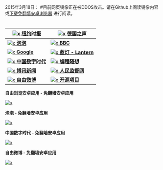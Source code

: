 

2015年3月18日：
#目前网页镜像正在被DDOS攻击。请在Github上阅读镜像内容或[下载免翻墙安卓浏览器](https://raw.githubusercontent.com/greatfire/z/master/FreeBrowser-1.3.apk)
进行阅读。
#

<a href="https://github.com/sonnyr2d2/wiki/wiki/nyt" title="纽约时报中文网 国际纵览">![x](https://raw.githubusercontent.com/greatfire/images/master/nyt.png) **纽约时报**</a> | <a href="https://github.com/sonnyr2d2/wiki/wiki/dw" title="">![x](https://raw.githubusercontent.com/greatfire/images/master/dw.png) **德国之声**</a>
------------- | -------------
<a href="https://github.com/sonnyr2d2/wiki/wiki/paopao" title="泡泡 - 未经审查的互联网信息">![x](https://raw.githubusercontent.com/greatfire/images/master/paopao.png) **泡泡**</a> | <a href="https://github.com/sonnyr2d2/wiki/wiki/bbc" title="">![x](https://raw.githubusercontent.com/greatfire/images/master/bbc.png) **BBC**</a>
<a href="https://github.com/sonnyr2d2/wiki/wiki/google" title="">![x](https://raw.githubusercontent.com/greatfire/images/master/google.png) **Google**</a> | <a href="https://github.com/sonnyr2d2/wiki/wiki/lantern" title="以及自由微博和GreatFire.org官方中文论坛">![x](https://raw.githubusercontent.com/greatfire/images/master/lantern.png) **蓝灯 - Lantern**</a>
<a href="https://github.com/sonnyr2d2/wiki/wiki/cdt" title="">![x](https://raw.githubusercontent.com/greatfire/images/master/cdt.png) **中国数字时代**</a> | <a href="https://github.com/sonnyr2d2/wiki/wiki/programthink" title="编程随想的博客">![x](https://raw.githubusercontent.com/greatfire/images/master/programthink.png) **编程随想**</a>
<a href="https://github.com/sonnyr2d2/wiki/wiki/boxun" title="">![x](https://raw.githubusercontent.com/greatfire/images/master/boxun.png) **博讯新闻**</a> | <a href="https://github.com/sonnyr2d2/wiki/wiki/renminjianduwang" title="">![x](https://raw.githubusercontent.com/greatfire/images/master/renminjianduwang.png) **人民监督网**</a>
<a href="https://github.com/sonnyr2d2/wiki/wiki/freeweibo" title="自由微博 - 匿名和不受屏蔽的新浪微博搜索">![x](https://raw.githubusercontent.com/greatfire/images/master/freeweibo.png) **自由微博**</a> | <a href="https://github.com/sonnyr2d2/wiki/wiki/open-source" title="欢迎访问GreatFire.org开发者项目网站">![x](https://raw.githubusercontent.com/greatfire/images/master/open-source.png) **开源项目**</a>


**自由浏览安卓应用 - 免翻墙安卓应用**

[![x](https://raw.githubusercontent.com/greatfire/images/master/fb.qr.png)](https://raw.githubusercontent.com/greatfire/z/master/FreeBrowser-1.3.apk)

**泡泡 - 免翻墙安卓应用**

[![x](https://raw.githubusercontent.com/greatfire/images/master/paopao.qr.png)](https://raw.githubusercontent.com/greatfire/z/master/PaoPaoAndroid2.0.apk)

**中国数字时代 - 免翻墙安卓应用**

[![x](https://raw.githubusercontent.com/greatfire/images/master/cdt.qr.png)](https://raw.githubusercontent.com/greatfire/z/master/ChinaDigitalTimesAndroid1.9.apk)

**自由微博 - 免翻墙安卓应用**

[![x](https://raw.githubusercontent.com/greatfire/images/master/freeweibo.qr.png)](https://raw.githubusercontent.com/greatfire/z/master/FreeWeibo1.8.apk)


